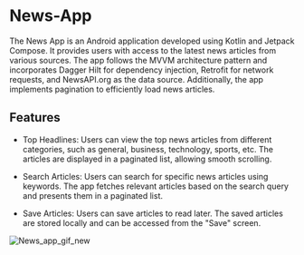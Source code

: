 # News-App

The News App is an Android application developed using Kotlin and Jetpack Compose. It provides users with access to the latest news articles from various sources. The app follows the MVVM architecture pattern and incorporates Dagger Hilt for dependency injection, Retrofit for network requests, and NewsAPI.org as the data source. Additionally, the app implements pagination to efficiently load news articles.

## Features
- Top Headlines: Users can view the top news articles from different categories, such as general, business, technology, sports, etc. The articles are displayed in a paginated list, allowing smooth scrolling.

- Search Articles: Users can search for specific news articles using keywords. The app fetches relevant articles based on the search query and presents them in a paginated list.

- Save Articles: Users can save articles to read later. The saved articles are stored locally and can be accessed from the "Save" screen.
 
![News_app_gif_new](https://github.com/vishalsingh444/News-App/assets/123194054/ef1fc607-65ba-45d7-a70e-e12ab8530634)
